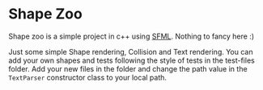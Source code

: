 # Shape Zoo

Shape zoo is a simple project in c++ using [SFML](https://www.sfml-dev.org/). Nothing to fancy here :)

Just some simple Shape rendering, Collision and Text rendering. You can add your own shapes and tests following the 
style of tests in the test-files folder. Add your new files in the folder and change the path value in the `TextParser` 
constructor class to your local path.
